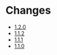 # Changes

* [1.2.0](changes_1.2.0.md)
* [1.1.2](changes_1.1.2.md)
* [1.1.1](changes_1.1.1.md)
* [1.1.0](changes_1.1.0.md)